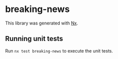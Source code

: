 # breaking-news

This library was generated with [Nx](https://nx.dev).

## Running unit tests

Run `nx test breaking-news` to execute the unit tests.
